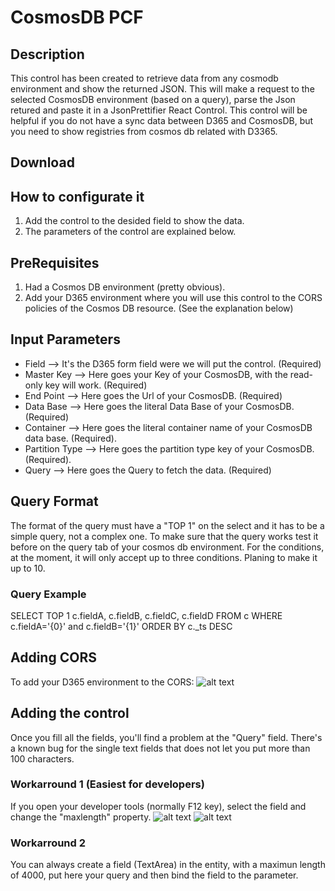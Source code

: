 # CosmosDB PCF
## Description
This control has been created to retrieve data from any cosmodb environment and show the returned JSON. This will make a request to the selected CosmosDB environment (based on a query), parse the Json retured and paste it in a JsonPrettifier React Control. This control will be helpful if you do not have a sync data between D365 and CosmosDB, but you need to show registries from cosmos db related with D3365.
## Download
## How to configurate it
1. Add the control to the desided field to show the data.
2. The parameters of the control are explained below.
## PreRequisites
1. Had a Cosmos DB environment (pretty obvious).
2. Add your D365 environment where you will use this control to the CORS policies of the Cosmos DB resource. (See the explanation below)
## Input Parameters
- Field --> It's the D365 form field were we will put the control. (Required)
- Master Key --> Here goes your Key of your CosmosDB, with the read-only key will work. (Required)
- End Point --> Here goes the Url of your CosmosDB. (Required)
- Data Base --> Here goes the literal Data Base of your CosmosDB. (Required)
- Container --> Here goes the literal container name of your CosmosDB data base. (Required).
- Partition Type --> Here goes the partition type key of your CosmosDB. (Required).
- Query --> Here goes the Query to fetch the data. (Required)
## Query Format
The format of the query must have a "TOP 1" on the select and it has to be a simple query, not a complex one. To make sure that the query works test it before on the query tab of your cosmos db environment. For the conditions, at the moment, it will only accept up to three conditions. Planing to make it up to 10.
### Query Example
SELECT TOP 1 c.fieldA, c.fieldB, c.fieldC, c.fieldD FROM c WHERE c.fieldA='{0}' and c.fieldB='{1}' ORDER BY c._ts DESC
## Adding CORS
To add your D365 environment to the CORS:
![alt text](https://github.com/Fernandobo21/PCFControls/blob/master/assets/Update-CORS.png "Add D365 to CORS")
## Adding the control
Once you fill all the fields, you'll find a problem at the "Query" field.
There's a known bug for the single text fields that does not let you put more than 100 characters.
### Workarround 1 (Easiest for developers)
If you open your developer tools (normally F12 key), select the field and change the "maxlength" property.
![alt text](https://github.com/Fernandobo21/PCFControls/blob/master/assets/Max-Length-Change.png "Selecting the TextArea")
![alt text](https://github.com/Fernandobo21/PCFControls/blob/master/assets/maxlength-property.png "maxlength property")
### Workarround 2
You can always create a field (TextArea) in the entity, with a maximun length of 4000, put here your query and then bind the field to the parameter.